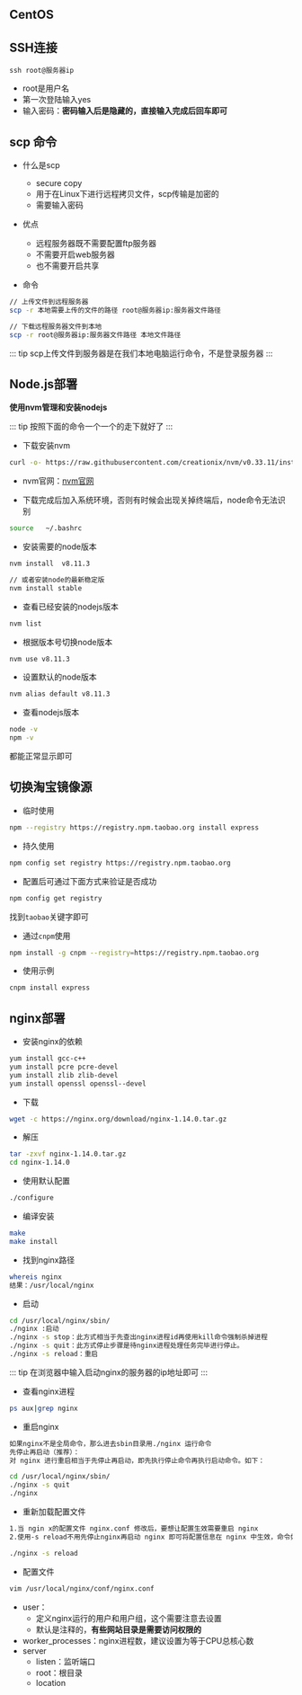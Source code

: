 
## CentOS
## SSH连接
```
ssh root@服务器ip
```
* root是用户名
* 第一次登陆输入yes
* 输入密码：**密码输入后是隐藏的，直接输入完成后回车即可**

## scp 命令

* 什么是scp
    * secure copy
    * 用于在Linux下进行远程拷贝文件，scp传输是加密的
    * 需要输入密码
* 优点
    * 远程服务器既不需要配置ftp服务器
    * 不需要开启web服务器
    * 也不需要开启共享

* 命令
```bash
// 上传文件到远程服务器
scp -r 本地需要上传的文件的路径 root@服务器ip:服务器文件路径

// 下载远程服务器文件到本地
scp -r root@服务器ip:服务器文件路径 本地文件路径
```

::: tip
scp上传文件到服务器是在我们本地电脑运行命令，不是登录服务器
:::


## Node.js部署
**使用nvm管理和安装nodejs**

::: tip
按照下面的命令一个一个的走下就好了
:::

* 下载安装nvm

```bash
curl -o- https://raw.githubusercontent.com/creationix/nvm/v0.33.11/install.sh | bash
```

* nvm官网：[nvm官网](https://github.com/creationix/nvm)

* 下载完成后加入系统环境，否则有时候会出现关掉终端后，node命令无法识别

```bash
source   ~/.bashrc
```

* 安装需要的node版本

````bash
nvm install  v8.11.3

// 或者安装node的最新稳定版
nvm install stable
````

* 查看已经安装的nodejs版本

```bash
nvm list
```

* 根据版本号切换node版本

```bash
nvm use v8.11.3
```

* 设置默认的node版本

```bash
nvm alias default v8.11.3
```
* 查看nodejs版本
```bash
node -v
npm -v
```
都能正常显示即可

## 切换淘宝镜像源

* 临时使用

```bash
npm --registry https://registry.npm.taobao.org install express
```

* 持久使用

```bash
npm config set registry https://registry.npm.taobao.org
```

* 配置后可通过下面方式来验证是否成功 
```bash
npm config get registry
```
找到`taobao`关键字即可

* 通过`cnpm`使用

```bash
npm install -g cnpm --registry=https://registry.npm.taobao.org
```

* 使用示例 

```bash
cnpm install express
```

## nginx部署

* 安装nginx的依赖

```bash
yum install gcc-c++  
yum install pcre pcre-devel  
yum install zlib zlib-devel  
yum install openssl openssl--devel
```

* 下载

```bash
wget -c https://nginx.org/download/nginx-1.14.0.tar.gz
```

* 解压

```bash
tar -zxvf nginx-1.14.0.tar.gz
cd nginx-1.14.0
```

* 使用默认配置

```bash
./configure
```

* 编译安装

```bash
make
make install
```

* 找到nginx路径

```bash
whereis nginx
结果：/usr/local/nginx
```

* 启动

```bash
cd /usr/local/nginx/sbin/
./nginx :启动
./nginx -s stop：此方式相当于先查出nginx进程id再使用kill命令强制杀掉进程
./nginx -s quit：此方式停止步骤是待nginx进程处理任务完毕进行停止。
./nginx -s reload：重启
```
::: tip
在浏览器中输入启动nginx的服务器的ip地址即可
:::
* 查看nginx进程

```bash
ps aux|grep nginx
```

* 重启nginx

```bash
如果nginx不是全局命令，那么进去sbin目录用./nginx 运行命令
先停止再启动（推荐）：
对 nginx 进行重启相当于先停止再启动，即先执行停止命令再执行启动命令。如下：

cd /usr/local/nginx/sbin/
./nginx -s quit
./nginx
```

* 重新加载配置文件

```bash
1.当 ngin x的配置文件 nginx.conf 修改后，要想让配置生效需要重启 nginx
2.使用-s reload不用先停止nginx再启动 nginx 即可将配置信息在 nginx 中生效，命令如下：

./nginx -s reload
```
* 配置文件
```bash
vim /usr/local/nginx/conf/nginx.conf
```
* user：
    * 定义nginx运行的用户和用户组，这个需要注意去设置
    * 默认是注释的，**有些网站目录是需要访问权限的**
* worker_processes：nginx进程数，建议设置为等于CPU总核心数
* server
    * listen：监听端口
    * root：根目录
    * location
